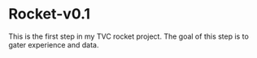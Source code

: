 # Rocket-v0.1

This is the first step in my TVC rocket project. The goal of this step is to gater experience and data.
